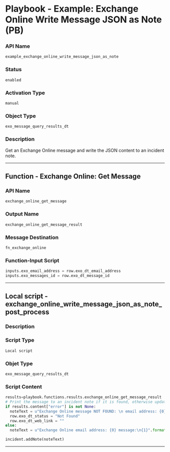 <!--
    DO NOT MANUALLY EDIT THIS FILE
    THIS FILE IS AUTOMATICALLY GENERATED WITH resilient-sdk codegen
    Generated with resilient-sdk v49.0.4423
-->

# Playbook - Example: Exchange Online Write Message JSON as Note (PB)

### API Name
`example_exchange_online_write_message_json_as_note`

### Status
`enabled`

### Activation Type
`manual`

### Object Type
`exo_message_query_results_dt`

### Description
Get an Exchange Online message and write the JSON content to an incident note.


---
## Function - Exchange Online: Get Message

### API Name
`exchange_online_get_message`

### Output Name
`exchange_online_get_message_result`

### Message Destination
`fn_exchange_online`

### Function-Input Script
```python
inputs.exo_email_address = row.exo_dt_email_address
inputs.exo_messages_id = row.exo_dt_message_id
```

---

## Local script - exchange_online_write_message_json_as_note_post_process

### Description


### Script Type
`Local script`

### Objet Type
`exo_message_query_results_dt`

### Script Content
```python
results=playbook.functions.results.exchange_online_get_message_result
# Print the message to an incident note if it is found, otherwise update the status as Not Found in the datatable.
if results.content["error"] is not None:
  noteText = u"Exchange Online message NOT FOUND: \n email address: {0}\n message ID: {1}\n{2}".format(results.inputs["exo_email_address"], results.inputs["exo_messages_id"], results.pretty_string)
  row.exo_dt_status = "Not Found"
  row.exo_dt_web_link = ""
else:
  noteText = u"Exchange Online email address: {0} message:\n{1}".format(results.inputs["exo_email_address"], results.pretty_string)

incident.addNote(noteText)
```

---
